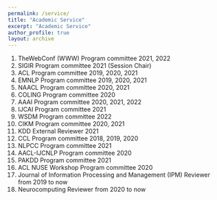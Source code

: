 ```yaml
---
permalink: /service/
title: "Academic Service"
excerpt: "Academic Service"
author_profile: true
layout: archive
---
```


1. TheWebConf (WWW) Program committee 2021, 2022
1. SIGIR Program committee 2021 (Session Chair) 
1. ACL Program committee 2019, 2020, 2021
1. EMNLP Program committee 2019, 2020, 2021
1. NAACL Program committee 2020, 2021
1. COLING Program committee 2020 
1. AAAI Program committee 2020, 2021, 2022
1. IJCAI Program committee 2021 
1. WSDM Program committee 2022
3. CIKM Program committee 2020, 2021
4. KDD External Reviewer 2021
5. CCL Program committee 2018, 2019, 2020 
6. NLPCC Program committee 2021
7. AACL-IJCNLP Program committee 2020 
8. PAKDD Program committee 2021 
9. ACL NUSE Workshop Program committee 2020 
10. Journal of Information Processing and Management (IPM) Reviewer from 2019 to now
11. Neurocomputing Reviewer from 2020 to now
